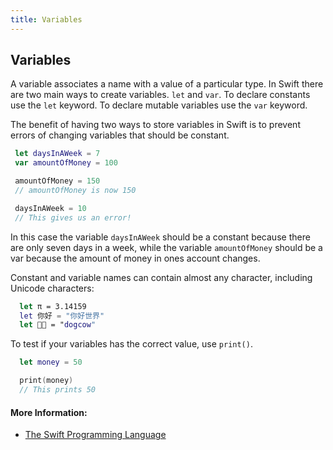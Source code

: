 ```yaml
---
title: Variables
---
```

## Variables

A variable associates a name with a value of a particular type. In Swift there are two main ways to create variables. `let` and `var`. To declare constants use the `let` keyword. To declare mutable variables use the `var` keyword.

The benefit of having two ways to store variables in Swift is to prevent errors of changing variables that should be constant.

 ```Swift
  let daysInAWeek = 7
  var amountOfMoney = 100

  amountOfMoney = 150
  // amountOfMoney is now 150

  daysInAWeek = 10
  // This gives us an error!

 ```

In this case the variable `daysInAWeek` should be a constant because there are only seven days in a week, while the variable `amountOfMoney` should be a var because the amount of money in ones account changes.

Constant and variable names can contain almost any character, including Unicode characters:

```Swift
  let π = 3.14159
  let 你好 = "你好世界"
  let 🐶🐮 = "dogcow"
```

To test if your variables has the correct value, use `print()`.

```Swift
  let money = 50

  print(money)
  // This prints 50
```

#### More Information:

* [The Swift Programming Language](https://docs.swift.org/swift-book/LanguageGuide/TheBasics.html#ID310)
